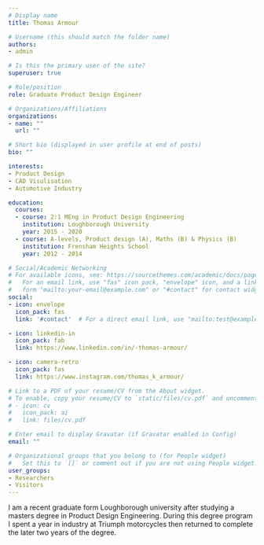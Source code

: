 ```yaml
---
# Display name
title: Thomas Armour

# Username (this should match the folder name)
authors:
- admin

# Is this the primary user of the site?
superuser: true

# Role/position
role: Graduate Product Design Engineer

# Organizations/Affiliations
organizations:
- name: ""
  url: ""

# Short bio (displayed in user profile at end of posts)
bio: ""

interests:
- Product Design
- CAD Visulisation
- Automotive Industry

education:
  courses:
  - course: 2:1 MEng in Product Design Engineering
    institution: Loughborough University
    year: 2015 - 2020
  - course: A-levels, Product design (A), Maths (B) & Physics (B)
    institution: Frensham Heights School
    year: 2012 - 2014

# Social/Academic Networking
# For available icons, see: https://sourcethemes.com/academic/docs/page-builder/#icons
#   For an email link, use "fas" icon pack, "envelope" icon, and a link in the
#   form "mailto:your-email@example.com" or "#contact" for contact widget.
social:
- icon: envelope
  icon_pack: fas
  link: '#contact'  # For a direct email link, use "mailto:test@example.org".

- icon: linkedin-in
  icon_pack: fab
  link: https://www.linkedin.com/in/-thomas-armour/

- icon: camera-retro
  icon_pack: fas
  link: https://www.instagram.com/thomas_k_armour/

# Link to a PDF of your resume/CV from the About widget.
# To enable, copy your resume/CV to `static/files/cv.pdf` and uncomment the lines below.
# - icon: cv
#   icon_pack: ai
#   link: files/cv.pdf

# Enter email to display Gravatar (if Gravatar enabled in Config)
email: ""

# Organizational groups that you belong to (for People widget)
#   Set this to `[]` or comment out if you are not using People widget.
user_groups:
- Researchers
- Visitors
---
```


I am a recent graduate form Loughborough university after studying a masters degree in Product Design Engineering. During this
degree program I spent a year in industry at Triumph motorcycles then returned to complete the later two years of the degree.
